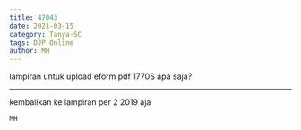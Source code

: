 ```yaml
---
title: 47043
date: 2021-03-15
category: Tanya-SC
tags: DJP Online
author: MH
---
```


lampiran untuk upload eform pdf 1770S apa saja?

---

kembalikan ke lampiran per 2 2019 aja

`MH`
